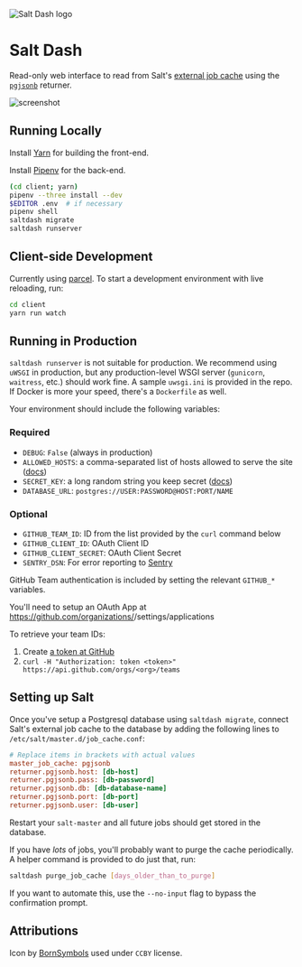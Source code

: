 ![Salt Dash logo](https://cldup.com/pjjyyptW69.png)

# Salt Dash

Read-only web interface to read from Salt's [external job cache](https://docs.saltstack.com/en/latest/topics/jobs/external_cache.html) using the  [`pgjsonb`](https://docs.saltstack.com/en/latest/ref/returners/all/salt.returners.pgjsonb.html) returner.

![screenshot](https://cldup.com/8TTHBPfhyu.png)


## Running Locally

Install [Yarn](https://yarnpkg.com/lang/en/docs/install/) for building the front-end.

Install [Pipenv](https://docs.pipenv.org/) for the back-end.

```bash
(cd client; yarn)
pipenv --three install --dev
$EDITOR .env  # if necessary
pipenv shell
saltdash migrate
saltdash runserver
```

## Client-side Development

Currently using [parcel](https://parceljs.org/). To start a development environment with live reloading, run:

```bash
cd client
yarn run watch
```

## Running in Production

`saltdash runserver` is not suitable for production. We recommend using `uWSGI` in production, but any production-level WSGI server (`gunicorn`, `waitress`, etc.) should work fine. A sample `uwsgi.ini` is provided in the repo. If Docker is more your speed, there's a `Dockerfile` as well.

Your environment should include the following variables:

### Required

* `DEBUG`: `False` (always in production)
* `ALLOWED_HOSTS`: a comma-separated list of hosts allowed to serve the site ([docs](https://docs.djangoproject.com/en/2.0/ref/settings/#allowed-hosts))
* `SECRET_KEY`: a long random string you keep secret ([docs](https://docs.djangoproject.com/en/2.0/ref/settings/#secret-key))
* `DATABASE_URL`: `postgres://USER:PASSWORD@HOST:PORT/NAME`


### Optional

* `GITHUB_TEAM_ID`: ID from the list provided by the `curl` command below
* `GITHUB_CLIENT_ID`: OAuth Client ID
* `GITHUB_CLIENT_SECRET`: OAuth Client Secret
* `SENTRY_DSN`: For error reporting to [Sentry](https://sentry.io)

GitHub Team authentication is included by setting the relevant `GITHUB_*` variables.

You'll need to setup an OAuth App at https://github.com/organizations/<org>/settings/applications

To retrieve your team IDs:

1. Create [a token at GitHub](https://github.com/settings/tokens)
2. `curl -H "Authorization: token <token>" https://api.github.com/orgs/<org>/teams`



## Setting up Salt

Once you've setup a Postgresql database using `saltdash migrate`, connect Salt's external job cache to the database by adding the following lines to `/etc/salt/master.d/job_cache.conf`:

```ini
# Replace items in brackets with actual values
master_job_cache: pgjsonb
returner.pgjsonb.host: [db-host]
returner.pgjsonb.pass: [db-password]
returner.pgjsonb.db: [db-database-name]
returner.pgjsonb.port: [db-port]
returner.pgjsonb.user: [db-user]
```

Restart your `salt-master` and all future jobs should get stored in the database.

If you have *lots* of jobs, you'll probably want to purge the cache periodically. A helper command is provided to do just that, run:

```bash
saltdash purge_job_cache [days_older_than_to_purge]
```

If you want to automate this, use the `--no-input` flag to bypass the confirmation prompt.

## Attributions

Icon by [BornSymbols](https://thenounproject.com/term/salt/705369) used under `CCBY` license.
